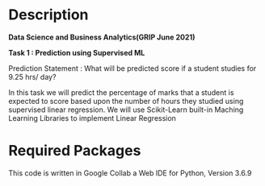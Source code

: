 # Description

**Data Science and Business Analytics(GRIP June 2021)**

**Task 1 : Prediction using Supervised ML**

Prediction Statement : What will be predicted score if a student studies for 9.25 hrs/ day?

In this task we will predict the percentage of marks that a student is expected to score based upon the number of hours they studied using supervised linear regression.
We will use Scikit-Learn built-in Maching Learning Libraries to implement Linear Regression

# Required Packages
This code is written in Google Collab a Web IDE for Python, Version 3.6.9

